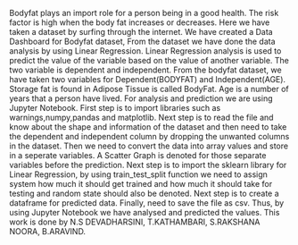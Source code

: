 Bodyfat plays an import role for a person being in a good health. 
The risk factor is high when the body fat increases or decreases. 
Here we have taken a dataset by surfing through the internet. 
We have created a Data Dashboard for Bodyfat dataset, From the dataset we have done the data analysis by using Linear Regression. 
Linear Regression analysis is used to predict the value of the variable based on the value of another variable. 
The two variable is dependent and independent. From the bodyfat dataset, we have taken two variables for Dependent(BODYFAT) and Independent(AGE). 
Storage fat is found in Adipose Tissue is called BodyFat. 
Age is a number of years that a person have lived. 
For analysis and prediction we are using Jupyter Notebook. 
First step is to import libraries such as warnings,numpy,pandas and matplotlib. 
Next step is to read the file and know about the shape and information of the dataset and then need to take the dependent and independent column by dropping the unwanted columns in the dataset. 
Then we need to convert the data into array values and store in a seperate variables. 
A Scatter Graph is denoted for those separate variables before the prediction. 
Next step is to import the sklearn library for Linear Regression, by using train_test_split function we need to assign system how much it should get trained and how much it should take for testing and random state should also be denoted. 
Next step is to create a dataframe for predicted data.
Finally, need to save the file as csv.
Thus, by using Jupyter Notebook we have analysed and predicted the values. This work is done by N.S DEVADHARSINI, T.KATHAMBARI, S.RAKSHANA NOORA, B.ARAVIND.
